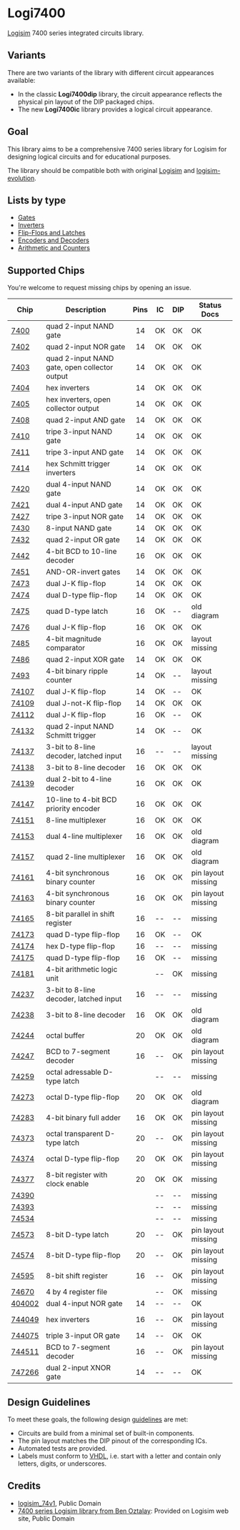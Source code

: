 # Logi7400

[Logisim](http://www.cburch.com/logisim/) 7400 series integrated circuits library.

## Variants

There are two variants of the library with different circuit appearances available:

* In the classic **Logi7400dip** library, the circuit appearance reflects the physical pin layout of the DIP packaged chips.
* The new **Logi7400ic** library provides a logical circuit appearance.

## Goal

This library aims to be a comprehensive 7400 series library for Logisim for designing logical circuits and for educational purposes.

The library should be compatible both with original [Logisim](http://www.cburch.com/logisim/) and [logisim-evolution](https://github.com/reds-heig/logisim-evolution).

## Lists by type

- [Gates](doc/gates.md)
- [Inverters](doc/inverters.md)
- [Flip-Flops and Latches](doc/flip_flops.md)
- [Encoders and Decoders](doc/encoders_decoders.md)
- [Arithmetic and Counters](doc/arithmetic.md)

## Supported Chips

You're welcome to request missing chips by opening an issue.

| Chip                    | Description                                   | Pins | IC  | DIP | Status Docs        |
| ----------------------- | --------------------------------------------- |:----:| --- | --- | ------------------ |
| [7400](doc/7400.md)     | quad 2-input NAND gate                        |  14  | OK  | OK  | OK                 |
| [7402](doc/7402.md)     | quad 2-input NOR gate                         |  14  | OK  | OK  | OK                 |
| [7403](doc/7403.md)     | quad 2-input NAND gate, open collector output |  14  | OK  | OK  | OK                 |
| [7404](doc/7404.md)     | hex inverters                                 |  14  | OK  | OK  | OK                 |
| [7405](doc/7405.md)     | hex inverters, open collector output          |  14  | OK  | OK  | OK                 |
| [7408](doc/7408.md)     | quad 2-input AND gate                         |  14  | OK  | OK  | OK                 |
| [7410](doc/7410.md)     | tripe 3-input NAND gate                       |  14  | OK  | OK  | OK                 |
| [7411](doc/7411.md)     | tripe 3-input AND gate                        |  14  | OK  | OK  | OK                 |
| [7414](doc/7414.md)     | hex Schmitt trigger inverters                 |  14  | OK  | OK  | OK                 |
| [7420](doc/7420.md)     | dual 4-input NAND gate                        |  14  | OK  | OK  | OK                 |
| [7421](doc/7421.md)     | dual 4-input AND gate                         |  14  | OK  | OK  | OK                 |
| [7427](doc/7427.md)     | tripe 3-input NOR gate                        |  14  | OK  | OK  | OK                 |
| [7430](doc/7430.md)     | 8-input NAND gate                             |  14  | OK  | OK  | OK                 |
| [7432](doc/7432.md)     | quad 2-input OR gate                          |  14  | OK  | OK  | OK                 |
| [7442](doc/7442.md)     | 4-bit BCD to 10-line decoder                  |  16  | OK  | OK  | OK                 |
| [7451](doc/7451.md)     | AND-OR-invert gates                           |  14  | OK  | OK  | OK                 |
| [7473](doc/7473.md)     | dual J-K flip-flop                            |  14  | OK  | OK  | OK                 |
| [7474](doc/7474.md)     | dual D-type flip-flop                         |  14  | OK  | OK  | OK                 |
| [7475](doc/7475.md)     | quad D-type latch                             |  16  | OK  | --  | old diagram        |
| [7476](doc/7476.md)     | dual J-K flip-flop                            |  16  | OK  | OK  | OK                 |
| [7485](doc/7485.md)     | 4-bit magnitude comparator                    |  16  | OK  | OK  | layout missing     |
| [7486](doc/7486.md)     | quad 2-input XOR gate                         |  14  | OK  | OK  | OK                 |
| [7493](doc/7493.md)     | 4-bit binary ripple counter                   |  14  | OK  | --  | layout missing     |
| [74107](doc/74107.md)   | dual J-K flip-flop                            |  14  | OK  | --  | OK                 |
| [74109](doc/74109.md)   | dual J-not-K flip-flop                        |  14  | OK  | OK  | OK                 |
| [74112](doc/74112.md)   | dual J-K flip-flop                            |  16  | OK  | --  | OK                 |
| [74132](doc/74132.md)   | quad 2-input NAND Schmitt trigger             |  14  | OK  | --  | OK                 |
| [74137](doc/74137.md)   | 3-bit to 8-line decoder, latched input        |  16  | --  | --  | layout missing     |
| [74138](doc/74138.md)   | 3-bit to 8-line decoder                       |  16  | OK  | OK  | OK                 |
| [74139](doc/74139.md)   | dual 2-bit to 4-line decoder                  |  16  | OK  | OK  | OK                 |
| [74147](doc/74147.md)   | 10-line to 4-bit BCD priority encoder         |  16  | OK  | OK  | OK                 |
| [74151](doc/74151.md)   | 8-line multiplexer                            |  16  | OK  | OK  | OK                 |
| [74153](doc/74153.md)   | dual 4-line multiplexer                       |  16  | OK  | OK  | old diagram        |
| [74157](doc/74157.md)   | quad 2-line multiplexer                       |  16  | OK  | OK  | old diagram        |
| [74161](doc/74161.md)   | 4-bit synchronous binary counter              |  16  | OK  | OK  | pin layout missing |
| [74163](doc/74163.md)   | 4-bit synchronous binary counter              |  16  | OK  | OK  | pin layout missing |
| [74165](doc/74165.md)   | 8-bit parallel in shift register              |  16  | --  | --  | missing            |
| [74173](doc/74173.md)   | quad D-type flip-flop                         |  16  | OK  | --  | OK                 |
| [74174](doc/74174.md)   | hex D-type flip-flop                          |  16  | --  | --  | missing            |
| [74175](doc/74175.md)   | quad D-type flip-flop                         |  16  | OK  | --  | missing            |
| [74181](doc/74181.md)   | 4-bit arithmetic logic unit                   |      | --  | OK  | missing            |
| [74237](doc/74237.md)   | 3-bit to 8-line decoder, latched input        |  16  | --  | --  | missing            |
| [74238](doc/74238.md)   | 3-bit to 8-line decoder                      |  16  | OK  | OK  | old diagram        |
| [74244](doc/74244.md)   | octal buffer                                  |  20  | OK  | OK  | old diagram        |
| [74247](doc/74247.md)   | BCD to 7-segment decoder                      |  16  | --  | OK  | pin layout missing |
| [74259](doc/74259.md)   | octal adressable D-type latch                 |      | --  | --  | missing            |
| [74273](doc/74273.md)   | octal D-type flip-flop                        |  20  | OK  | OK  | old diagram        |
| [74283](doc/74283.md)   | 4-bit binary full adder                       |  16  | OK  | OK  | pin layout missing |
| [74373](doc/74373.md)   | octal transparent D-type latch                |  20  | --  | OK  | pin layout missing |
| [74374](doc/74374.md)   | octal D-type flip-flop                        |  20  | OK  | OK  | pin layout missing |
| [74377](doc/74377.md)   | 8-bit register with clock enable              |  20  | OK  | OK  | missing            |
| [74390](doc/74390.md)   |                                               |      | --  | --  | missing            |
| [74393](doc/74393.md)   |                                               |      | --  | --  | missing            |
| [74534](doc/74534.md)   |                                               |      | --  | --  | missing            |
| [74573](doc/74573.md)   | 8-bit D-type latch                            |  20  | --  | OK  | pin layout missing |
| [74574](doc/74574.md)   | 8-bit D-type flip-flop                        |  20  | --  | OK  | pin layout missing |
| [74595](doc/74595.md)   | 8-bit shift register                          |  16  | --  | OK  | pin layout missing |
| [74670](doc/74670.md)   | 4 by 4 register file                          |      | --  | OK  | missing            |
| [404002](doc/744002.md) | dual 4-input NOR gate                         |  14  | --  | --  | OK                 |
| [744049](doc/744049.md) | hex inverters                                 |  16  | --  | OK  | pin layout missing |
| [744075](doc/744075.md) | triple 3-input OR gate                        |  14  | --  | OK  | OK                 |
| [744511](doc/744511.md) | BCD to 7-segment decoder                      |  16  | --  | OK  | pin layout missing |
| [747266](doc/747266.md) | dual 2-input XNOR gate                        |  14  | --  | --  | OK                 |

## Design Guidelines

To meet these goals, the following design [guidelines](guidelines.md) are met:

* Circuits are build from a minimal set of built-in components.
* The pin layout matches the DIP pinout of the corresponding ICs.
* Automated tests are provided.
* Labels must conform to [VHDL](https://en.wikipedia.org/wiki/VHDL), i.e. start with a letter and contain only letters, digits, or underscores.

## Credits

* [logisim_74v1](http://74x.weebly.com/blog/library-of-7400-logic-for-logisim), Public Domain
* [7400 series Logisim library from Ben Oztalay](http://www.cburch.com/logisim/download/7400-lib.zip): Provided on Logisim web site, Public Domain
